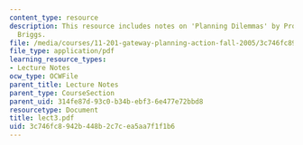 ```yaml
---
content_type: resource
description: This resource includes notes on 'Planning Dilemmas' by Prof. de Souza
  Briggs.
file: /media/courses/11-201-gateway-planning-action-fall-2005/3c746fc8942b448b2c7cea5aa7f1f1b6_lect3.pdf
file_type: application/pdf
learning_resource_types:
- Lecture Notes
ocw_type: OCWFile
parent_title: Lecture Notes
parent_type: CourseSection
parent_uid: 314fe87d-93c0-b34b-ebf3-6e477e72bbd8
resourcetype: Document
title: lect3.pdf
uid: 3c746fc8-942b-448b-2c7c-ea5aa7f1f1b6
---
```

